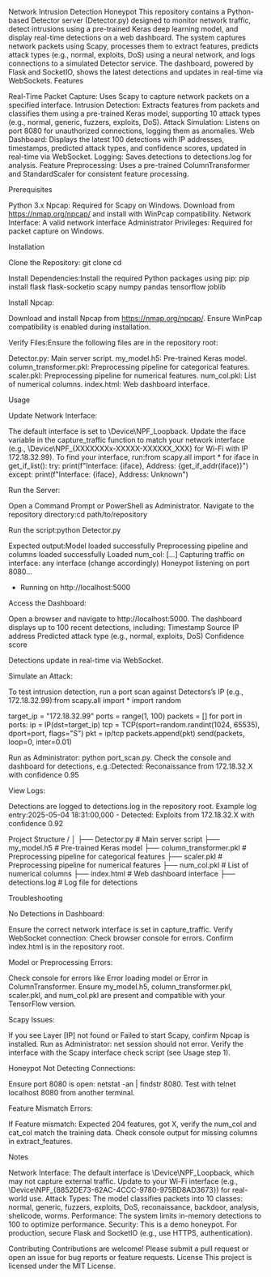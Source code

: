 Network Intrusion Detection Honeypot
This repository contains a Python-based Detector server (Detector.py) designed to monitor network traffic, detect intrusions using a pre-trained Keras deep learning model, and display real-time detections on a web dashboard. The system captures network packets using Scapy, processes them to extract features, predicts attack types (e.g., normal, exploits, DoS) using a neural network, and logs connections to a simulated Detector service. The dashboard, powered by Flask and SocketIO, shows the latest detections and updates in real-time via WebSockets.
Features

Real-Time Packet Capture: Uses Scapy to capture network packets on a specified interface.
Intrusion Detection: Extracts features from packets and classifies them using a pre-trained Keras model, supporting 10 attack types (e.g., normal, generic, fuzzers, exploits, DoS).
Attack Simulation: Listens on port 8080 for unauthorized connections, logging them as anomalies.
Web Dashboard: Displays the latest 100 detections with IP addresses, timestamps, predicted attack types, and confidence scores, updated in real-time via WebSocket.
Logging: Saves detections to detections.log for analysis.
Feature Preprocessing: Uses a pre-trained ColumnTransformer and StandardScaler for consistent feature processing.

Prerequisites

Python 3.x
Npcap: Required for Scapy on Windows. Download from https://nmap.org/npcap/ and install with WinPcap compatibility.
Network Interface: A valid network interface 
Administrator Privileges: Required for packet capture on Windows.

Installation

Clone the Repository:
git clone <repository-url>
cd <repository-name>


Install Dependencies:Install the required Python packages using pip:
pip install flask flask-socketio scapy numpy pandas tensorflow joblib


Install Npcap:

Download and install Npcap from https://nmap.org/npcap/.
Ensure WinPcap compatibility is enabled during installation.


Verify Files:Ensure the following files are in the repository root:

Detector.py: Main server script.
my_model.h5: Pre-trained Keras model.
column_transformer.pkl: Preprocessing pipeline for categorical features.
scaler.pkl: Preprocessing pipeline for numerical features.
num_col.pkl: List of numerical columns.
index.html: Web dashboard interface.



Usage

Update Network Interface:

The default interface is set to \Device\NPF_Loopback. Update the iface variable in the capture_traffic function to match your network interface (e.g., \Device\NPF_{XXXXXXXx-XXXXX-XXXXXX_XXX} for Wi-Fi with IP 172.18.32.99).
To find your interface, run:from scapy.all import *
for iface in get_if_list():
    try:
        print(f"Interface: {iface}, Address: {get_if_addr(iface)}")
    except:
        print(f"Interface: {iface}, Address: Unknown")




Run the Server:

Open a Command Prompt or PowerShell as Administrator.
Navigate to the repository directory:cd path/to/repository


Run the script:python Detector.py


Expected output:Model loaded successfully
Preprocessing pipeline and columns loaded successfully
Loaded num_col: [...]
Capturing traffic on interface: any interface (change accordingly)
Honeypot listening on port 8080...
* Running on http://localhost:5000




Access the Dashboard:

Open a browser and navigate to http://localhost:5000.
The dashboard displays up to 100 recent detections, including:
Timestamp
Source IP address
Predicted attack type (e.g., normal, exploits, DoS)
Confidence score


Detections update in real-time via WebSocket.


Simulate an Attack:

To test intrusion detection, run a port scan against Detectors’s IP (e.g., 172.18.32.99):from scapy.all import *
import random

target_ip = "172.18.32.99"
ports = range(1, 100)
packets = []
for port in ports:
    ip = IP(dst=target_ip)
    tcp = TCP(sport=random.randint(1024, 65535), dport=port, flags="S")
    pkt = ip/tcp
    packets.append(pkt)
send(packets, loop=0, inter=0.01)


Run as Administrator: python port_scan.py.
Check the console and dashboard for detections, e.g.:Detected: Reconaissance from 172.18.32.X with confidence 0.95




View Logs:

Detections are logged to detections.log in the repository root.
Example log entry:2025-05-04 18:31:00,000 - Detected: Exploits from 172.18.32.X with confidence 0.92





Project Structure
<repository-name>/
│
├── Detector.py         # Main server script
├── my_model.h5                # Pre-trained Keras model
├── column_transformer.pkl     # Preprocessing pipeline for categorical features
├── scaler.pkl                 # Preprocessing pipeline for numerical features
├── num_col.pkl                # List of numerical columns
├── index.html                 # Web dashboard interface
├── detections.log             # Log file for detections

Troubleshooting

No Detections in Dashboard:

Ensure the correct network interface is set in capture_traffic.
Verify WebSocket connection: Check browser console for errors.
Confirm index.html is in the repository root.


Model or Preprocessing Errors:

Check console for errors like Error loading model or Error in ColumnTransformer.
Ensure my_model.h5, column_transformer.pkl, scaler.pkl, and num_col.pkl are present and compatible with your TensorFlow version.


Scapy Issues:

If you see Layer [IP] not found or Failed to start Scapy, confirm Npcap is installed.
Run as Administrator: net session should not error.
Verify the interface with the Scapy interface check script (see Usage step 1).


Honeypot Not Detecting Connections:

Ensure port 8080 is open: netstat -an | findstr 8080.
Test with telnet localhost 8080 from another terminal.


Feature Mismatch Errors:

If Feature mismatch: Expected 204 features, got X, verify the num_col and cat_col match the training data.
Check console output for missing columns in extract_features.



Notes

Network Interface: The default interface is \Device\NPF_Loopback, which may not capture external traffic. Update to your Wi-Fi interface (e.g., \Device\NPF_{8852DE73-62AC-4CCC-9780-975BD8AD3673}) for real-world use.
Attack Types: The model classifies packets into 10 classes: normal, generic, fuzzers, exploits, DoS, reconaissance, backdoor, analysis, shellcode, worms.
Performance: The system limits in-memory detections to 100 to optimize performance.
Security: This is a demo honeypot. For production, secure Flask and SocketIO (e.g., use HTTPS, authentication).

Contributing
Contributions are welcome! Please submit a pull request or open an issue for bug reports or feature requests.
License
This project is licensed under the MIT License.
